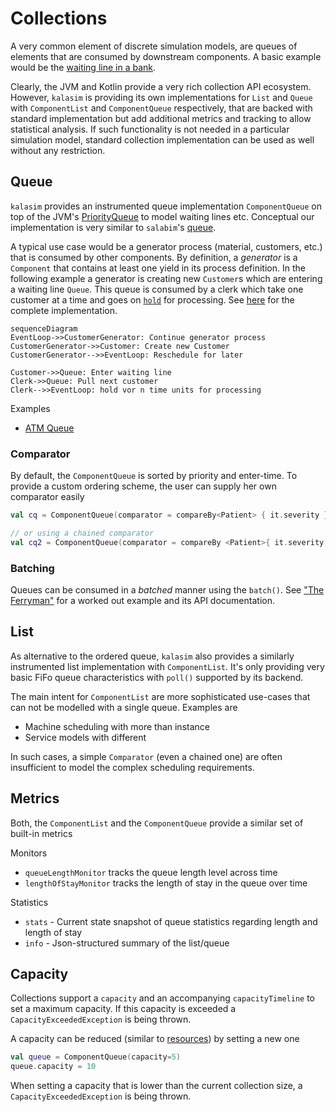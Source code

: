 # Collections

A very common element of discrete simulation models, are queues of elements that are consumed by downstream components. A basic example would be the [waiting line in a bank](examples/bank_office.md#simple-bank-office-1-clerk).

Clearly, the JVM and Kotlin provide a very rich collection API ecosystem. However, `kalasim` is providing its own implementations for `List` and `Queue` with `ComponentList` and `ComponentQueue` respectively, that are backed with standard implementation but add additional metrics and tracking to allow statistical analysis. If such functionality is not needed in a particular simulation model, standard collection implementation can be used as well without any restriction.  


## Queue

`kalasim` provides an instrumented queue implementation `ComponentQueue` on top of the JVM's [PriorityQueue](https://docs.oracle.com/javase/7/docs/api/java/util/PriorityQueue.html)  to model waiting lines etc. Conceptual our implementation is very similar to `salabim`'s [queue](
https://www.salabim.org/manual/Queue.html).

A typical use case would be a generator process (material, customers, etc.) that is consumed by other components. By definition, a *generator* is a `Component` that contains at least one yield in its process definition.
In the following example a generator is creating new `Customer`s which are entering a waiting line `Queue`. This queue is consumed by a clerk which take one customer at a time and goes on [`hold`](#hold) for processing. See [here](https://github.com/holgerbrandl/kalasim/blob/master/src/test/kotlin/org/kalasim/examples/bank/oneclerk/Bank1clerk.kt) for the complete implementation.

```mermaid
sequenceDiagram
EventLoop->>CustomerGenerator: Continue generator process
CustomerGenerator->>Customer: Create new Customer
CustomerGenerator-->>EventLoop: Reschedule for later

Customer->>Queue: Enter waiting line
Clerk->>Queue: Pull next customer
Clerk-->>EventLoop: hold vor n time units for processing
```
Examples

* [ATM Queue](examples/atm_queue.md)


### Comparator

By default, the `ComponentQueue` is sorted by priority and enter-time. To provide a custom ordering scheme, the user can supply her own comparator easily

```kotlin
val cq = ComponentQueue(comparator = compareBy<Patient> { it.severity })

// or using a chained comparator
val cq2 = ComponentQueue(comparator = compareBy <Patient>{ it.severity }.thenBy { it.type })
```

### Batching

Queues can be consumed in a *batched* manner using the `batch()`. See ["The Ferryman"](examples/ferryman.md) for a worked out example and its API documentation.


## List

As alternative to the ordered queue, `kalasim` also provides a similarly instrumented list implementation with `ComponentList`. It's only providing very basic FiFo queue characteristics with `poll()` supported by its backend. 

The main intent for `ComponentList` are more sophisticated use-cases that can not be modelled with a single queue. Examples are 

* Machine scheduling with more than instance
* Service models with different

In such cases, a simple `Comparator` (even a chained one) are often insufficient to model the complex scheduling requirements.


## Metrics

Both, the `ComponentList` and the `ComponentQueue` provide a similar set of built-in metrics


Monitors

* `queueLengthMonitor` tracks the queue length level across time
* `lengthOfStayMonitor` tracks the length of stay in the queue over time


Statistics

* `stats` - Current state snapshot of queue statistics regarding length and length of stay
* `info` - Json-structured summary of the list/queue


## Capacity

Collections support a `capacity` and an accompanying `capacityTimeline` to set a maximum capacity. If this capacity is exceeded a `CapacityExceededException` is being thrown. 

A capacity can be reduced (similar to [resources](resource.md)) by setting a new one

```kotlin
val queue = ComponentQueue(capacity=5)
queue.capacity = 10
```

When setting a capacity that is lower than the current collection size, a `CapacityExceededException` is being thrown. 